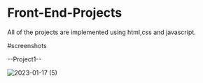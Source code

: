 # Front-End-Projects
 All of the projects are implemented using html,css and javascript.

#screenshots

--Project1--

![2023-01-17 (5)](https://user-images.githubusercontent.com/97961673/212996752-83285b25-cd0b-4b01-baa7-4638f43c09ee.png)
